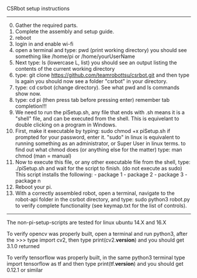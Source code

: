 CSRbot setup instructions
*************************

0.  Gather the required parts.
1.  Complete the assembly and setup guide.
2.  reboot
3.  login in and enable wi-fi
4.  open a terminal and type: pwd (print working directory)
      you should see something like /home/pi or /home/yourUserName
5.  Next type: ls (lowercase L, list)
      you should see an output listing the contents of the current working directory
5.  type: git clone https://github.com/teamrobottsu/csrbot.git and then type ls again
      you should now see a folder "csrbot" in your directory. 
6.  type: cd csrbot (change directory).  See what pwd and ls commands show now.
7.  type: cd pi (then press tab before pressing enter) remember tab completion!!!
8.  We need to run the piSetup.sh,
      any file that ends with .sh means it is a "shell" file, and can be executed from
      the shell.  This is equivelant to double clicking on a program in Windows.
9.  First, make it executable by typing: sudo chmod +x piSetup.sh
      if prompted for your password, enter it.  "sudo" in linux is equivalent to running
      something as an administrator, or Super User in linux terms. to find out what 
      chmod does (or anything else for the matter) type: man chmod (man = manual)
10. Now to execute this file, or any other executable file from the shell, type:
      ./piSetup.sh and wait for the script to finish. (do not execute as sudo) This script installs the following:
          - package 1 
          - package 2
          - package 3
          - package n
11. Reboot your pi.  
12. With a correctly assembled robot, open a terminal, navigate to the robot-api folder in the
      csrbot directory, and type: sudo python3 robot.py to verify complete functionality (see
      keymap.txt for the list of controls).

______________________________________________________________________________________________________________
The non-pi-setup-scripts are tested for linux ubuntu 14.X and 16.X

To verify opencv was properly built, open a terminal and run python3, after the >>> type import cv2, then type print(cv2.__version__) and you should get 3.1.0 returned

To verify tensorflow was properly built, in the same python3 terminal type import tensorflow as tf and then type print(tf.__version__) and you should get 0.12.1 or similar

